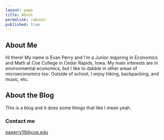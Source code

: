 ```yaml
---
layout: page
title: About
permalink: /about/
published: true
---
```


## About Me

Hi there! My name is Evan Perry and I'm a Junior majoring in Economics and Math at Coe College in Cedar Rapids, Iowa. My main interests are in environmental economics, but I like to dabble in other areas of microeconomics too. Outside of school, I enjoy hiking, backpacking, and music, etc.

## About the Blog

This is a blog and it does some things that like I mean yeah.

### Contact me

[eaperry19@coe.edu](mailto:eaperry19@coe.edu)
